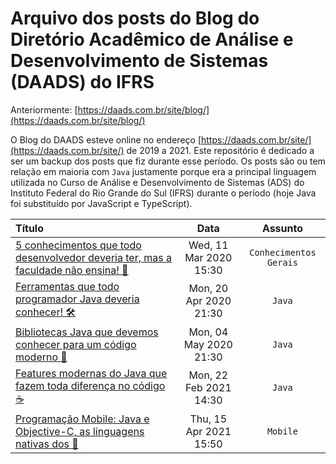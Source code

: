 # Arquivo dos posts do Blog do Diretório Acadêmico de Análise e Desenvolvimento de Sistemas (DAADS) do IFRS

Anteriormente: [https://daads.com.br/site/blog/](https://daads.com.br/site/blog/)

O Blog do DAADS esteve online no endereço [https://daads.com.br/site/](https://daads.com.br/site/) de 2019 a 2021. Este repositório é dedicado a ser um backup dos posts que fiz durante esse período. Os posts são ou tem relação em maioria com `Java` justamente porque era a principal linguagem utilizada no Curso de Análise e Desenvolvimento de Sistemas (ADS) do Instituto Federal do Rio Grande do Sul (IFRS) durante o período (hoje Java foi substituído por JavaScript e TypeScript).

| Título | Data | Assunto |
| :--    |  :--: | :--:    |
| [5 conhecimentos que todo desenvolvedor deveria ter, mas a faculdade não ensina! 🧐](https://github.com/Camilotk/posts-daads/blob/main/mas-a-faculdade-nao-ensina.md) | Wed, 11 Mar 2020 15:30 | `Conhecimentos Gerais` |
| [Ferramentas que todo programador Java deveria conhecer! 🛠️](https://github.com/Camilotk/posts-daads/blob/main/ferramentas-programador-java.md) | Mon, 20 Apr 2020 21:30 | `Java` |
| [Bibliotecas Java que devemos conhecer para um código moderno 🚀](https://github.com/Camilotk/posts-daads/blob/main/bibliotecas-java-moderno.md) | Mon, 04 May 2020 21:30 | `Java` |
| [Features modernas do Java que fazem toda diferença no código ☕](https://github.com/Camilotk/posts-daads/blob/main/features-modernas-do-java.md) | Mon, 22 Feb 2021 14:30 | `Java` |
| [Programação Mobile: Java e Objective-C, as linguagens nativas dos 📱](https://github.com/Camilotk/posts-daads/blob/main/mobile-java-objective-c.md) | Thu, 15 Apr 2021 15:50 | `Mobile` |

